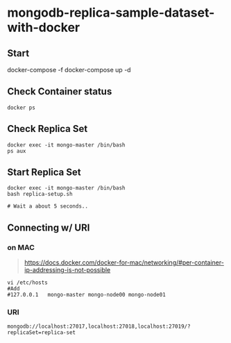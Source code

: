 # mongodb-replica-sample-dataset-with-docker

## Start

docker-compose -f docker-compose up -d

## Check Container status

```shell
docker ps
```

## Check Replica Set

```shell
docker exec -it mongo-master /bin/bash
ps aux
```

## Start Replica Set

```shell
docker exec -it mongo-master /bin/bash
bash replica-setup.sh

# Wait a about 5 seconds..
```

## Connecting w/ URI

### on MAC

> https://docs.docker.com/docker-for-mac/networking/#per-container-ip-addressing-is-not-possible

```shell
vi /etc/hosts
#Add
#127.0.0.1   mongo-master mongo-node00 mongo-node01
```

### URI

```shell
mongodb://localhost:27017,localhost:27018,localhost:27019/?replicaSet=replica-set
```
